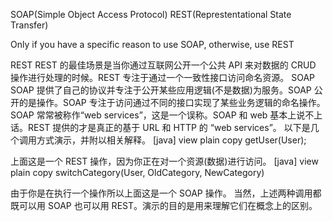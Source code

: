 SOAP(Simple Object Access Protocol)
REST(Represtentational State Transfer)

Only if you have a specific reason to use SOAP, otherwise, use REST

REST
REST 的最佳场景是当你通过互联网公开一个公共 API 来对数据的 CRUD 操作进行处理的时候。REST 专注于通过一个一致性接口访问命名资源。
SOAP
SOAP 提供了自己的协议并专注于公开某些应用逻辑(不是数据)为服务。SOAP 公开的是操作。SOAP 专注于访问通过不同的接口实现了某些业务逻辑的命名操作。
SOAP 常常被称作“web services”，这是一个误称。SOAP 和 web 基本上说不上话。REST 提供的才是真正的基于 URL 和 HTTP 的 “web services”。
以下是几个调用方式演示，并附以相关解释。
[java] view plain copy
getUser(User);  

上面这是一个 REST 操作，因为你正在对一个资源(数据)进行访问。
[java] view plain copy
switchCategory(User, OldCategory, NewCategory)  

由于你是在执行一个操作所以上面这是一个 SOAP 操作。
当然，上述两种调用都既可以用 SOAP 也可以用 REST。演示的目的是用来理解它们在概念上的区别。

